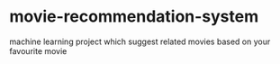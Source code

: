 # movie-recommendation-system
machine learning project which suggest related movies based on your favourite movie

